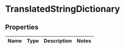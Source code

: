 
# TranslatedStringDictionary

## Properties
Name | Type | Description | Notes
------------ | ------------- | ------------- | -------------



